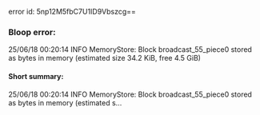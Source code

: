 error id: 5np12M5fbC7U1ID9Vbszcg==
### Bloop error:

25/06/18 00:20:14 INFO MemoryStore: Block broadcast_55_piece0 stored as bytes in memory (estimated size 34.2 KiB, free 4.5 GiB)
#### Short summary: 

25/06/18 00:20:14 INFO MemoryStore: Block broadcast_55_piece0 stored as bytes in memory (estimated s...